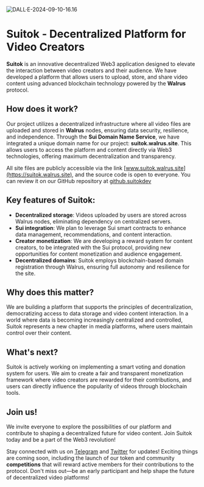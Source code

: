 ![DALL·E-2024-09-10-16.16](https://i.postimg.cc/LXWM6wK9/DALL-E-2024-09-10-16-16-01-A-Twitter-header-with-a-clean-modern-and-web3-aesthetic-featuring-a.webp)

# Suitok - Decentralized Platform for Video Creators

**Suitok** is an innovative decentralized Web3 application designed to elevate the interaction between video creators and their audience. We have developed a platform that allows users to upload, store, and share video content using advanced blockchain technology powered by the **Walrus** protocol.

## How does it work?

Our project utilizes a decentralized infrastructure where all video files are uploaded and stored in **Walrus** nodes, ensuring data security, resilience, and independence. Through the **Sui Domain Name Service**, we have integrated a unique domain name for our project: **suitok.walrus.site**. This allows users to access the platform and content directly via Web3 technologies, offering maximum decentralization and transparency.

All site files are publicly accessible via the link [www.suitok.walrus.site](https://suitok.walrus.site), and the source code is open to everyone. You can review it on our GitHub repository at [github.suitokdev](https://github.com/suitokdev/suitok)

## Key features of Suitok:

-   **Decentralized storage**: Videos uploaded by users are stored across Walrus nodes, eliminating dependency on centralized servers.
-   **Sui integration**: We plan to leverage Sui smart contracts to enhance data management, recommendations, and content interaction.
-   **Creator monetization**: We are developing a reward system for content creators, to be integrated with the Sui protocol, providing new opportunities for content monetization and audience engagement.
-   **Decentralized domains**: Suitok employs blockchain-based domain registration through Walrus, ensuring full autonomy and resilience for the site.

## Why does this matter?

We are building a platform that supports the principles of decentralization, democratizing access to data storage and video content interaction. In a world where data is becoming increasingly centralized and controlled, Suitok represents a new chapter in media platforms, where users maintain control over their content.

## What's next?

Suitok is actively working on implementing a smart voting and donation system for users. We aim to create a fair and transparent monetization framework where video creators are rewarded for their contributions, and users can directly influence the popularity of videos through blockchain tools.

## Join us!

We invite everyone to explore the possibilities of our platform and contribute to shaping a decentralized future for video content. Join Suitok today and be a part of the Web3 revolution!

Stay connected with us on [Telegram](https://t.me/suitok) and [Twitter](https://x.com/Suitokofficial) for updates! Exciting things are coming soon, including the launch of our token and community **competitions** that will reward active members for their contributions to the protocol. Don't miss out—be an early participant and help shape the future of decentralized video platforms!
